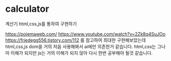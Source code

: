 # calculator
계산기 html,css,js를 통하여 구현하기

https://poiemaweb.com/
https://www.youtube.com/watch?v=2Zk8q4SuJOo
https://friedegg556.tistory.com/112
를 참고하여 최대한 구현해보았는데 html,css,js dom을 거의 처음 사용해봐서 ai에만 의존한거 같습니다.
html,css는 그나마 이해가 되지만 js는 거의 이해가 되지 않아 다시 한번 공부해야 될것 같습니다.
